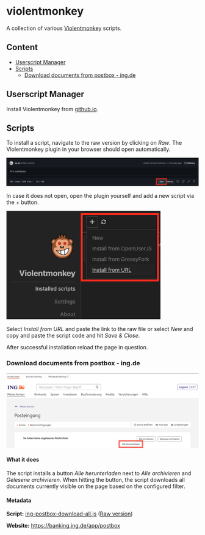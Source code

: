 # violentmonkey
A collection of various [Violentmonkey](https://violentmonkey.github.io/) scripts.

## Content

- [Userscript Manager](#userscript-manager)
- [Scripts](#scripts)
  - [Download documents from postbox - ing.de](#download-documents-from-postbox-ing-de)


## Userscript Manager

Install Violentmonkey from [github.io](https://violentmonkey.github.io/).

## Scripts

To install a script, navigate to the raw version by clicking on *Raw*. The Violentmonkey plugin in your browser should open automatically. 

![images/install](images/install.png)

In case it does not open, open the plugin yourself and add a new script via the + button.

![images/plus](images/plus.png)

Select *Install from URL* and paste the link to the raw file or select *New* and copy and paste the script code and hit *Save & Close*.

After successful installation reload the page in question.

### Download documents from postbox - ing.de

![images/ing-postbox-download-all](images/ing-postbox-download-all.png)

#### What it does

The script installs a button *Alle herunterladen* next to *Alle archivieren* and *Gelesene archivieren*. When hitting the button, the script downloads all documents currently visible on the page based on the configured filter.

#### Metadata

**Script:** [ing-postbox-download-all.js](ing-postbox-download-all.js) ([Raw version](https://raw.githubusercontent.com/ja-ka/violentmonkey/master/ing-postbox-download-all.js))

**Website:** https://banking.ing.de/app/postbox
